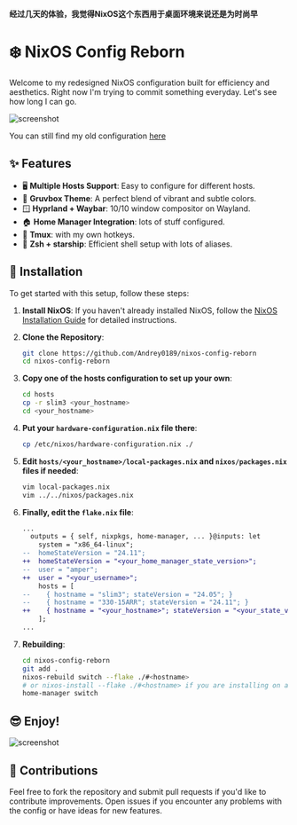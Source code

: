 **经过几天的体验，我觉得NixOS这个东西用于桌面环境来说还是为时尚早**


# ❄️ NixOS Config Reborn

Welcome to my redesigned NixOS configuration built for efficiency and aesthetics. Right now I'm trying to commit something everyday. Let's see how long I can go.

![screenshot](./screenshots/screenshot1.png)

You can still find my old configuration [here](https://github.com/Andrey0189/nixos-config)

## ✨ Features

- 🖥️ **Multiple Hosts Support**: Easy to configure for different hosts.
- 🎨 **Gruvbox Theme**: A perfect blend of vibrant and subtle colors.
- 🪟 **Hyprland + Waybar**: 10/10 window compositor on Wayland.
- 🏠 **Home Manager Integration**: lots of stuff configured.
- 🧇 **Tmux**: with my own hotkeys.
- 🌟 **Zsh + starship**: Efficient shell setup with lots of aliases.

## 🚀 Installation

To get started with this setup, follow these steps:

1. **Install NixOS**: If you haven't already installed NixOS, follow the [NixOS Installation Guide](https://nixos.org/manual/nixos/stable/#sec-installation) for detailed instructions.
2. **Clone the Repository**:

	```bash
    git clone https://github.com/Andrey0189/nixos-config-reborn
    cd nixos-config-reborn
    ```

3. **Copy one of the hosts configuration to set up your own**:

    ```bash
    cd hosts
    cp -r slim3 <your_hostname>
    cd <your_hostname>
    ```

4. **Put your `hardware-configuration.nix` file there**:

    ```bash
    cp /etc/nixos/hardware-configuration.nix ./
    ```

5. **Edit `hosts/<your_hostname>/local-packages.nix` and `nixos/packages.nix` files if needed**:

    ```bash
    vim local-packages.nix
    vim ../../nixos/packages.nix
    ```

6. **Finally, edit the `flake.nix` file**:

    ```diff
    ...
      outputs = { self, nixpkgs, home-manager, ... }@inputs: let
        system = "x86_64-linux";
    --  homeStateVersion = "24.11";
    ++  homeStateVersion = "<your_home_manager_state_version>";
    --  user = "amper";
    ++  user = "<your_username>";
        hosts = [
    --    { hostname = "slim3"; stateVersion = "24.05"; }
    --    { hostname = "330-15ARR"; stateVersion = "24.11"; }
    ++    { hostname = "<your_hostname>"; stateVersion = "<your_state_version>"; }
        ];
    ...
    ```

7. **Rebuilding**:

    ```bash
    cd nixos-config-reborn
    git add .
    nixos-rebuild switch --flake ./#<hostname>
    # or nixos-install --flake ./#<hostname> if you are installing on a fresh system
    home-manager switch
    ```

## 😎 Enjoy!

![screenshot](./screenshots/screenshot2.png)

## 🤝 Contributions

Feel free to fork the repository and submit pull requests if you'd like to contribute improvements. Open issues if you encounter any problems with the config or have ideas for new features.

